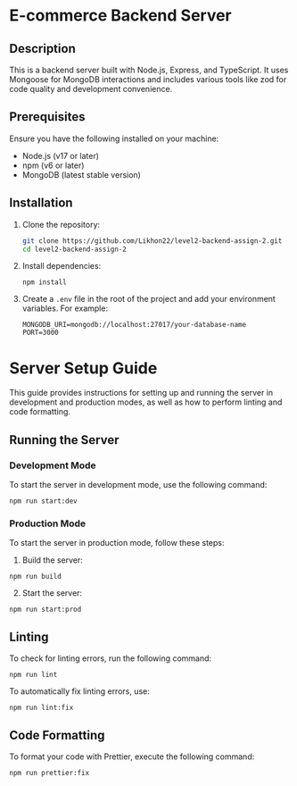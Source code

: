 # E-commerce Backend Server

## Description

This is a backend server built with Node.js, Express, and TypeScript. It uses Mongoose for MongoDB interactions and includes various tools like zod for code quality and development convenience.

## Prerequisites

Ensure you have the following installed on your machine:

- Node.js (v17 or later)
- npm (v6 or later)
- MongoDB (latest stable version)

## Installation

1. Clone the repository:

   ```bash
   git clone https://github.com/Likhon22/level2-backend-assign-2.git
   cd level2-backend-assign-2

   ```

2. Install dependencies:

   ```
   npm install
   ```

3. Create a `.env` file in the root of the project and add your environment variables. For example:

   ```
   MONGODB_URI=mongodb://localhost:27017/your-database-name
   PORT=3000
   ```

# Server Setup Guide

This guide provides instructions for setting up and running the server in development and production modes, as well as how to perform linting and code formatting.

## Running the Server

### Development Mode

To start the server in development mode, use the following command:

```
npm run start:dev
```

### Production Mode

To start the server in production mode, follow these steps:

1. Build the server:

```
npm run build
```

2. Start the server:

```
npm run start:prod
```

## Linting

To check for linting errors, run the following command:

```
npm run lint
```

To automatically fix linting errors, use:

```
npm run lint:fix
```

## Code Formatting

To format your code with Prettier, execute the following command:

```
npm run prettier:fix
```
